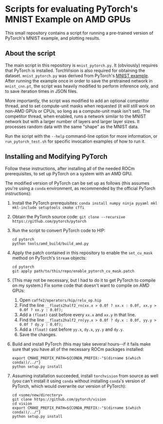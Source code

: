 Scripts for evaluating PyTorch's MNIST Example on AMD GPUs
==========================================================

This small repository contains a script for running a pre-trained version of
PyTorch's MNIST example, and plotting results.

About the script
----------------

The main script in this repository is `mnist_pytorch.py`. It (obviously)
requires that PyTorch is installed. TorchVision is also required for obtaining
the dataset. `mnist_pytorch.py` was derived from PyTorch's
[MNIST example](https://github.com/pytorch/examples/blob/master/mnist/main.py).
After running the example once in order to save the pretrained network in
`mnist_cnn.pt`, the script was heavily modified to perform inference only, and
to save iteration times in JSON files.

More importantly, the script was modified to add an optional competitor thread,
and to set compute-unit masks when requested (it will still work on non-AMD
GPUs or CPUs, so long as a compute-unit mask isn't set). The competitor thread,
when enabled, runs a network similar to the MNIST network but with a larger
number of layers and larger layer sizes.  It processes random data with the
same "shape" as the MNIST data.

Run the script with the `--help` command-line option for more information, or
`run_pytorch_test.sh` for specific invocation examples of how to run it.

Installing and Modifying PyTorch
--------------------------------

Follow these instructions, after installing all of the needed ROCm
prerequisites, to set up PyTorch on a system with an AMD GPU.

The modified version of PyTorch can be set up as follows (this assumes you're
using a `conda` environment, as recommended by the official PyTorch
instructions):

 1. Install the PyTorch prerequisites:
    `conda install numpy ninja pyyaml mkl mkl-include setuptools cmake cffi`

 2. Obtain the PyTorch source code:
    `git clone --recursive https://github.com/pytorch/pytorch`

 3. Run the script to convert PyTorch code to HIP:
    ```
    cd pytorch
    python tools/amd_build/build_amd.py
    ```

 4. Apply the patch contained in this repository to enable the `set_cu_mask`
    method on PyTorch's `Stream` objects:
    ```
    cd pytorch
    git apply path/to/this/repo/enable_pytorch_cu_mask.patch
    ```

 5. (This may not be necessary, but I had to do it to get PyTorch to compile on
    my system.) Fix some code that doesn't want to compile on AMD GPUs:
      1. Open `caffe2/operators/hip/relu_op.hip`
      2. Find the line `__floats2half2_rn(xx.x > 0.0f ? xx.x : 0.0f, xx.y > 0.0f ? xx.y : 0.0f);`
      3. Add a `(float)` cast before every `xx.x` and `xx.y` in that line.
      4. Find the line `__floats2half2_rn(yy.x > 0.0f ? dy.x : 0.0f, yy.y > 0.0f ? dy.y : 0.0f);`
      5. Add a `(float)` cast before `yy.x`, `dy.x`, `yy.y` and `dy.y`.
      6. Save the changes.

 6. Build and install PyTorch (this may take several hours--if it fails make
    sure that you have all of the necessary ROCm packages installed:
    ```
    export CMAKE_PREFIX_PATH=${CONDA_PREFIX:-"$(dirname $(which conda))/../"}
    python setup.py install
    ```

 7. Assuming installation succeeded, install `torchvision` from source as well
    (you can't install it using `conda` without installing `conda`'s version of
    PyTorch, which would overwrite our version of PyTorch):
    ```
    cd <some/new/directory>
    git clone https://github.com/pytorch/vision
    cd vision
    export CMAKE_PREFIX_PATH=${CONDA_PREFIX:-"$(dirname $(which conda))/../"}
    python setup.py install
    ```

